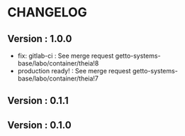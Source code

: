 # CHANGELOG

## Version : 1.0.0

- fix: gitlab-ci : See merge request getto-systems-base/labo/container/theia!8
- production ready! : See merge request getto-systems-base/labo/container/theia!7


## Version : 0.1.1



## Version : 0.1.0


